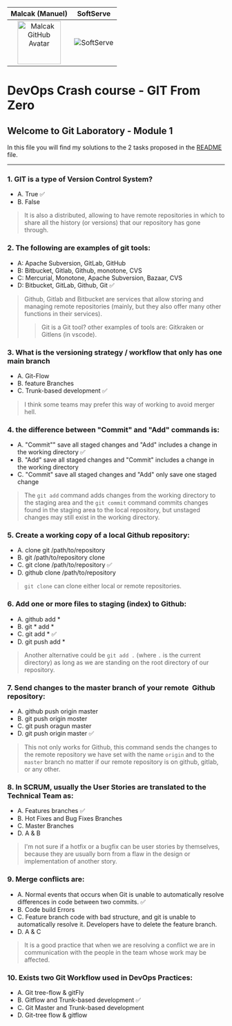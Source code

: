 Malcak (Manuel)             |  SoftServe
:-------------------------:|:-------------------------:
<img src="https://avatars.githubusercontent.com/u/59063272?v=4" width="100" height="100" alt="Malcak GitHub Avatar">  |  ![SoftServe](https://media-exp2.licdn.com/dms/image/C4E0BAQEhqEYDn2-LkA/company-logo_100_100/0/1580391093627?e=1663200000&v=beta&t=EO7vueG3ailmZ1RfTbu4knkfQGiqf5LZa1RJ90nt5do)

# DevOps Crash course - GIT From Zero
## Welcome to Git Laboratory - Module 1

In this file you will find my solutions to the 2 tasks proposed in the [README](../README.md) file.

---

### 1. GIT is a type of Version Control System?
- A. True ✅
- B. False
> It is also a distributed, allowing to have remote repositories in which to share all the history (or versions) that our repository has gone through.

### 2. The following are examples of git tools:
- A: Apache Subversion, GitLab, GitHub
- B: Bitbucket, Gitlab, Github, monotone, CVS
- C: Mercurial, Monotone, Apache Subversion, Bazaar, CVS
- D: Bitbucket, GitLab, Github, Git ✅
> Github, Gitlab and Bitbucket are services that allow storing and managing remote repositories (mainly, but they also offer many other functions in their services).
> > Git is a Git tool? other examples of tools are: Gitkraken or Gitlens (in vscode).

### 3. What is the versioning strategy / workflow that only has one main branch
- A. Git-Flow
- B. feature Branches
- C. Trunk-based development ✅
> I think some teams may prefer this way of working to avoid merger hell.

### 4. the difference between "Commit" and "Add" commands is:
- A. "Commit"" save all staged changes and "Add" includes a change in the working directory ✅
- B. "Add" save all staged changes and "Commit" includes a change in the working directory
- C. "Commit" save all staged changes and "Add" only save one staged change
> The `git add` command adds changes from the working directory to the staging area and the `git commit` command commits changes found in the staging area to the local repository, but unstaged changes may still exist in the working directory.

### 5. Create a working copy of a local Github repository:
- A. clone git /path/to/repository
- B. git /path/to/repository clone
- C. git clone /path/to/repository ✅
- D. github clone /path/to/repository
> `git clone` can clone either local or remote repositories.

### 6. Add one or more files to staging (index) to Github:
- A. github add *
- B. git * add *
- C. git add * ✅
- D. git push add *
> Another alternative could be `git add .` (where `.` is the current directory) as long as we are standing on the root directory of our repository.

### 7. Send changes to the master branch of your remote  Github repository:
- A. github push origin master
- B. git push origin moster
- C. git push oragun master
- D. git push origin master ✅
> This not only works for Github, this command sends the changes to the remote repository we have set with the name `origin` and to the `master` branch no matter if our remote repository is on github, gitlab, or any other.

### 8. In SCRUM, usually the User Stories are translated to the Technical Team as:
- A. Features branches ✅
- B. Hot Fixes and Bug Fixes Branches
- C. Master Branches
- D. A & B 
> I'm not sure if a hotfix or a bugfix can be user stories by themselves, because they are usually born from a flaw in the design or implementation of another story.

### 9. Merge conflicts are:
- A. Normal events that occurs when Git is unable to automatically resolve differences in code between two commits. ✅
- B. Code build Errors
- C. Feature branch code with bad structure, and git is unable to automatically resolve it. Developers have to delete the feature branch.
- D. A & C
> It is a good practice that when we are resolving a conflict we are in communication with the people in the team whose work may be affected.

### 10. Exists two Git Workflow used in DevOps Practices:
- A. Git tree-flow & gitFly
- B. Gitflow and Trunk-based development ✅
- C. Git Master and Trunk-based development
- D. Git-tree flow & gitflow


